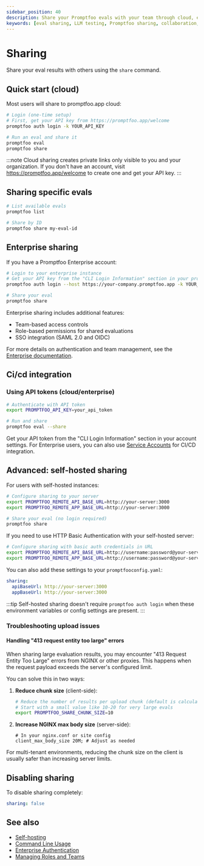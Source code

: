 ```yaml
---
sidebar_position: 40
description: Share your Promptfoo evals with your team through cloud, enterprise, or self-hosted instances.
keywords: [eval sharing, LLM testing, Promptfoo sharing, collaboration, team sharing]
---
```


# Sharing

Share your eval results with others using the `share` command.

## Quick start (cloud)

Most users will share to promptfoo.app cloud:

```sh
# Login (one-time setup)
# First, get your API key from https://promptfoo.app/welcome
promptfoo auth login -k YOUR_API_KEY

# Run an eval and share it
promptfoo eval
promptfoo share
```

:::note
Cloud sharing creates private links only visible to you and your organization. If you don't have an account, visit https://promptfoo.app/welcome to create one and get your API key.
:::

## Sharing specific evals

```sh
# List available evals
promptfoo list

# Share by ID
promptfoo share my-eval-id
```

## Enterprise sharing

If you have a Promptfoo Enterprise account:

```sh
# Login to your enterprise instance
# Get your API key from the "CLI Login Information" section in your profile
promptfoo auth login --host https://your-company.promptfoo.app -k YOUR_API_KEY

# Share your eval
promptfoo share
```

Enterprise sharing includes additional features:

- Team-based access controls
- Role-based permissions for shared evaluations
- SSO integration (SAML 2.0 and OIDC)

For more details on authentication and team management, see the [Enterprise documentation](/docs/enterprise/authentication.md).

## Ci/cd integration

### Using API tokens (cloud/enterprise)

```sh
# Authenticate with API token
export PROMPTFOO_API_KEY=your_api_token

# Run and share
promptfoo eval --share
```

Get your API token from the "CLI Login Information" section in your account settings. For Enterprise users, you can also use [Service Accounts](/docs/enterprise/service-accounts.md) for CI/CD integration.

## Advanced: self-hosted sharing

For users with self-hosted instances:

```sh
# Configure sharing to your server
export PROMPTFOO_REMOTE_API_BASE_URL=http://your-server:3000
export PROMPTFOO_REMOTE_APP_BASE_URL=http://your-server:3000

# Share your eval (no login required)
promptfoo share
```

If you need to use HTTP Basic Authentication with your self-hosted server:

```sh
# Configure sharing with basic auth credentials in URL
export PROMPTFOO_REMOTE_API_BASE_URL=http://username:password@your-server:3000
export PROMPTFOO_REMOTE_APP_BASE_URL=http://username:password@your-server:3000
```

You can also add these settings to your `promptfooconfig.yaml`:

```yaml title="promptfooconfig.yaml"
sharing:
  apiBaseUrl: http://your-server:3000
  appBaseUrl: http://your-server:3000
```

:::tip
Self-hosted sharing doesn't require `promptfoo auth login` when these environment variables or config settings are present.
:::

### Troubleshooting upload issues

#### Handling "413 request entity too large" errors

When sharing large evaluation results, you may encounter "413 Request Entity Too Large" errors from NGINX or other proxies. This happens when the request payload exceeds the server's configured limit.

You can solve this in two ways:

1. **Reduce chunk size** (client-side):

   ```sh
   # Reduce the number of results per upload chunk (default is calculated automatically)
   # Start with a small value like 10-20 for very large evals
   export PROMPTFOO_SHARE_CHUNK_SIZE=10
   ```

2. **Increase NGINX max body size** (server-side):
   ```nginx
   # In your nginx.conf or site config
   client_max_body_size 20M; # Adjust as needed
   ```

For multi-tenant environments, reducing the chunk size on the client is usually safer than increasing server limits.

## Disabling sharing

To disable sharing completely:

```yaml title="promptfooconfig.yaml"
sharing: false
```

## See also

- [Self-hosting](/docs/usage/self-hosting.md)
- [Command Line Usage](/docs/usage/command-line.md)
- [Enterprise Authentication](/docs/enterprise/authentication.md)
- [Managing Roles and Teams](/docs/enterprise/teams.md)
